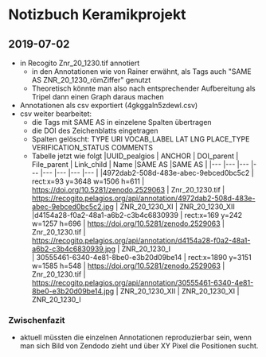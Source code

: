 # Notizbuch Keramikprojekt
## 2019-07-02
* in Recogito Znr_20_1230.tif annotiert
    * in den Annotationen wie von Rainer erwähnt, als Tags auch "SAME AS ZNR_20_1230_römZiffer" genutzt
    * Theoretisch könnte man also nach entsprechender Aufbereitung als Tripel dann einen Graph daraus machen
* Annotationen als csv exportiert (4gkggaln5zdewl.csv)
* csv weiter bearbeitet:
    * die Tags mit SAME AS in einzelene Spalten übertragen
    * die DOI des Zeichenblatts eingetragen
	* Spalten gelöscht: TYPE URI VOCAB_LABEL LAT LNG PLACE_TYPE	VERIFICATION_STATUS COMMENTS
	* Tabelle jetzt wie folgt
|UUID_pealgios | ANCHOR | DOI_parent |	File_parent | Link_child | Name |SAME AS  |SAME AS | 
|---  |---  |---  |---	|--- |--- |---  |--- |
|4972dab2-508d-483e-abec-9ebced0bc5c2 |	rect:x=93	y=3648	w=1506	h=611 |	https://doi.org/10.5281/zenodo.2529063 |	Znr_20_1230.tif |	https://recogito.pelagios.org/api/annotation/4972dab2-508d-483e-abec-9ebced0bc5c2.jpg |	ZNR_20_1230_XI |	ZNR_20_1230_XII	
|d4154a28-f0a2-48a1-a6b2-c3b4c6830939 |	rect:x=169	y=242	w=1257	h=696 |	https://doi.org/10.5281/zenodo.2529063 |	Znr_20_1230.tif |	https://recogito.pelagios.org/api/annotation/d4154a28-f0a2-48a1-a6b2-c3b4c6830939.jpg |	ZNR_20_1230_I		
| 30555461-6340-4e81-8be0-e3b20d09be14 |	rect:x=1890	y=3151	w=1585	h=548 |	https://doi.org/10.5281/zenodo.2529063 |	Znr_20_1230.tif |	https://recogito.pelagios.org/api/annotation/30555461-6340-4e81-8be0-e3b20d09be14.jpg |	ZNR_20_1230_XII |	ZNR_20_1230_XI | ZNR_20_1230_I

### Zwischenfazit
* aktuell müssten die einzelnen Annotationen reproduzierbar sein, wenn man sich Bild von Zendodo zieht und über XY Pixel die Positionen sucht.